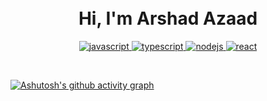 <div style="margin-top:-30px">
<h1 align="center">Hi, I'm Arshad Azaad </h1>
</div>

<p align="center">
  <a href="https://developer.mozilla.org/en-US/docs/Web/JavaScript" target="_blank"> 
    <img src="https://img.shields.io/badge/Javascript-F7DF1E.svg?style=for-the-badge&logo=javascript&logoColor=black"
      alt="javascript"/> 
  </a>
  
  <a href="https://www.typescriptlang.org/" target="_blank"> 
    <img src="https://img.shields.io/badge/typescript-3178C6.svg?style=for-the-badge&logo=typescript&logoColor=white"
      alt="typescript"/>
  </a>
 <a href="https://nodejs.org" target="_blank"> 
    <img src="https://img.shields.io/badge/node.js-339933.svg?style=for-the-badge&logo=nodedotjs&logoColor=white"
      alt="nodejs"/> 
  </a>
  <a href="https://reactjs.org/" target="_blank"> 
    <img src="https://img.shields.io/badge/reactjs-61DAFB.svg?style=for-the-badge&logo=react&logoColor=black"
      alt="react"/> 
  </a>
</p>

<br/>
<!--    <a href="https://github.com/arshadazaad3"><img alt="Arshad Azaad's Activity Graph" src="https://activity-graph.herokuapp.com/graph?username=arshadazaad3&custom_title=arshadazaad3's%20Contribution%20Graph&theme=react-dark" /></a> -->

[![Ashutosh's github activity graph](https://github-readme-activity-graph.cyclic.app/graph?username=arshadazaad3&bg_color=ffcfe9&color=9e4c98&line=9e4c98&point=403d3d&area=true&hide_border=true)](https://github.com/ashutosh00710/github-readme-activity-graph)
  <br/>
